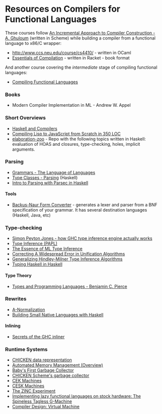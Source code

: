 Resources on Compilers for Functional Languages
===============================================


These courses follow [An Incremental Approach to Compiler Construction -  A. Ghuloum](http://scheme2006.cs.uchicago.edu/11-ghuloum.pdf) (written in Scheme) while building a compiler from a functional language to x86/C wrapper:

- http://www.ccs.neu.edu/course/cs4410/ - written in OCaml
- [Essentials of Compilation](https://jeapostrophe.github.io/courses/2017/spring/406/notes/book.pdf) - written in Racket - book format

And another course covering the _intermediate_ stage of compiling functional languages:
- [Compiling Functional Languages](http://www.cse.chalmers.se/edu/year/2011/course/CompFun/)

### Books

- Modern Compiler Implementation in ML - Andrew W. Appel

### Short Overviews

- [Haskell and Compilers](https://github.com/soupi/rfc/blob/master/compilers-and-haskell.md)
- [Compiling Lisp to JavaScript from Scratch in 350 LOC](https://gilmi.me/blog/post/2016/10/14/lisp-to-js)
- [elaboration-zoo](https://github.com/AndrasKovacs/elaboration-zoo) - Repo with the following topics written in Haskell: evaluation of HOAS and closures, type-checking, holes, implicit arguments.

### Parsing

- [Grammars - The Language of Languages](http://matt.might.net/articles/grammars-bnf-ebnf/)
- [Type Classes - Parsing](https://typeclasses.com/parsing) (Haskell)
- [Intro to Parsing with Parsec in Haskell](https://jakewheat.github.io/intro_to_parsing/)

#### Tools

- [Backus-Naur Form Converter](https://bnfc.readthedocs.io/en/latest/) - generates a lexer and parser from a BNF specification of your grammar. It has several destination languages (Haskell, Java, etc)

### Type-checking

- [Simon Peyton Jones - how GHC type inference engine actually works](https://www.youtube.com/watch?v=x3evzO8O9e8)
- [Type Inference (PAPL)](https://papl.cs.brown.edu/2020/Type_Inference.html)
- [The Essence of ML Type Inference](http://gallium.inria.fr/~fpottier/publis/emlti-final.pdf)
- [Correcting A Widespread Error in Unification Algorithms](http://norvig.com/unify-bug.pdf)
- [Generalizing Hindley-Milner Type Inference Algorithms](http://soft.vub.ac.be/~cfscholl/Capita-Selecta-2015/papers/2002%20Heeren.pdf)
- [Typing Haskell in Haskell](https://gist.github.com/chrisdone/0075a16b32bfd4f62b7b)

#### Type Theory

- [Types and Programming Languages - Benjamin C. Pierce](https://www.cis.upenn.edu/~bcpierce/tapl/)

### Rewrites

- [A-Normalization](http://matt.might.net/articles/a-normalization/)
- [Building Small Native Languages with Haskell](http://dev.stephendiehl.com/paris.pdf)

#### Inlining

- [Secrets of the GHC inliner](https://www.microsoft.com/en-us/research/wp-content/uploads/2002/07/inline.pdf)


### Runtime Systems

- [CHICKEN data representation](http://www.more-magic.net/posts/internals-data-representation.html)
- [Automated Memory Management (Overview)](https://papl.cs.brown.edu/2013/Automated_Memory_Management.html)
- [Baby's First Garbage Collector](http://journal.stuffwithstuff.com/2013/12/08/babys-first-garbage-collector/)
- [CHICKEN Scheme's garbage collector](http://www.more-magic.net/posts/internals-gc.html)
- [CEK Machines](http://matt.might.net/articles/cek-machines/)
- [CESK Machines](http://matt.might.net/articles/cesk-machines/)
- [The ZINC Experiment](http://caml.inria.fr/pub/papers/xleroy-zinc.pdf)
- [Implementing lazy functional languages on stock hardware: The Spineless Tagless G-Machine](https://www.microsoft.com/en-us/research/wp-content/uploads/1992/04/spineless-tagless-gmachine.pdf)
- [Compiler Design: Virtual Machine](http://www.springer.com/gp/book/9783642149085)
